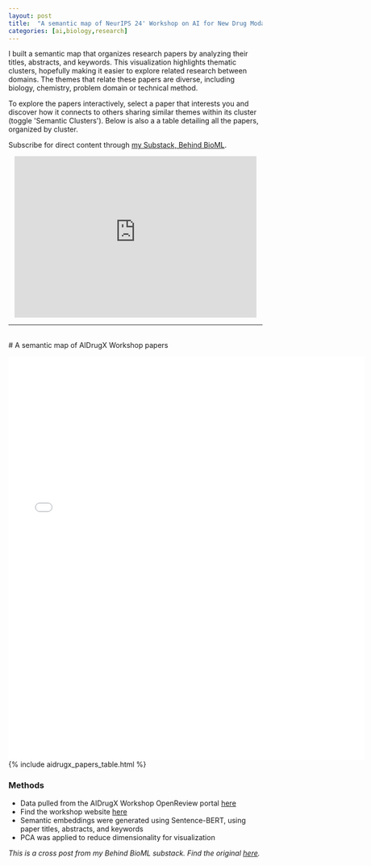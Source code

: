 ```yaml
--- 
layout: post
title:  "A semantic map of NeurIPS 24' Workshop on AI for New Drug Modalities"
categories: [ai,biology,research]
--- 
```

I built a semantic map that organizes research papers by analyzing their titles, abstracts, and keywords. This visualization highlights thematic clusters, hopefully making it easier to explore related research between domains. The themes that relate these papers are diverse, including biology, chemistry, problem domain or technical method.

To explore the papers interactively, select a paper that interests you and discover how it connects to others sharing similar themes within its cluster (toggle 'Semantic Clusters'). Below is also a a table detailing all the papers, organized by cluster.

Subscribe for direct content through [my Substack, Behind BioML](https://behindbioml.substack.com/).

<div style="text-align: center;">
<iframe src="https://behindbioml.substack.com/embed" 
        style="max-width: 100%; width: 480px;"
        height="320" 
        frameborder="0" 
        scrolling="no">
</iframe>
</div>


---
<br>
# A semantic map of AIDrugX Workshop papers 
<style>
.visualization-iframe {
    width: 140%;
    max-width: 140%;
}

@media (max-width: 768px) {
    .visualization-iframe {
        width: 95vw;
        max-width: 95vw;
        margin-left: -15vw;  /* Adjust this value to center the iframe */
    }
}
</style>

<div style="text-align: center;">
<iframe src="{{ site.baseurl }}/assets/aidrugx_semantic_viz.html" 
        class="visualization-iframe"
        height="800px" 
        frameborder="0"
        scrolling="no">
</iframe>
</div>
{% include aidrugx_papers_table.html %}

### Methods
- Data pulled from the AIDrugX Workshop OpenReview portal [here](https://openreview.net/group?id=NeurIPS.cc/2024/Workshop/AIDrugX#tab-accept-spotlight)
- Find the workshop website [here](https://sites.google.com/view/newmodality-aidrug)
- Semantic embeddings were generated using Sentence-BERT, using paper titles, abstracts, and keywords
- PCA was applied to reduce dimensionality for visualization

*This is a cross post from my Behind BioML substack. Find the original [here](https://behindbioml.substack.com/p/semantic-map-of-neurips-24-aidrugx).*
